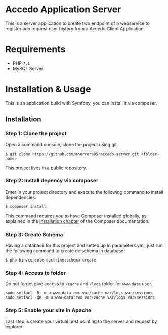 
# Accedo Application Server

This is a server application to create two endpoint of a webservice to register adn request user history from a Accedo Client Application.


# Requirements

 * PHP `7.1`
 * MySQL Server

# Installation & Usage
This is an application build with Symfony, you can install it via composer.

## Installation

### Step 1: Clone the project

Open a command console, clone the project using git.

```console
$ git clone https://github.com/mherrera05/accedo-server.git <folder-name>
```

This project lives in a public repository.

### Step 2: Install depency via composer

Enter in your project directory and execute the following command to install dependencies:

```console
$ composer install
```

This command requires you to have Composer installed globally, as explained in the [installation chapter](https://getcomposer.org/doc/00-intro.md) of the Composer documentation.

### Step 3: Create Schema

Having a database for this project and settep up in parameters.yml, just run the following command to create de schema in database:

```console
$ php bin/console doctrine:schema:create
```

### Step 4: Access to folder

Do not forget give access to `/cache` and `/logs` folder for `www-data` user.

```console
sudo setfacl -R -m u:www-data:rwx var/cache var/logs var/sessions
sudo setfacl -dR -m u:www-data:rwx var/cache var/logs var/sessions
```

### Step 5: Enable your site in Apache

Last step is create your virtual host pointing to the server and request by explorer
